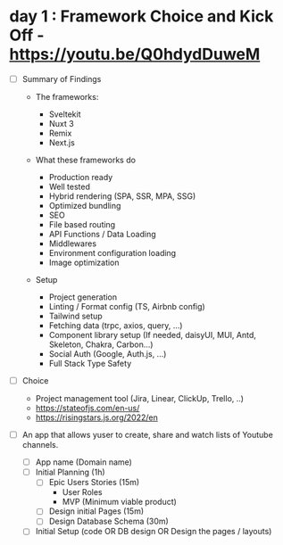 # day 1 : Framework Choice and Kick Off - https://youtu.be/Q0hdydDuweM

- [ ] Summary of Findings

  - The frameworks:

    - Sveltekit
    - Nuxt 3
    - Remix
    - Next.js

  - What these frameworks do

    - Production ready
    - Well tested
    - Hybrid rendering (SPA, SSR, MPA, SSG)
    - Optimized bundling
    - SEO
    - File based routing
    - API Functions / Data Loading
    - Middlewares
    - Environment configuration loading
    - Image optimization

  - Setup

    - Project generation
    - Linting / Format config (TS, Airbnb config)
    - Tailwind setup
    - Fetching data (trpc, axios, query, ...)
    - Component library setup (If needed, daisyUI, MUI, Antd, Skeleton, Chakra, Carbon...)
    - Social Auth (Google, Auth.js, ...)
    - Full Stack Type Safety

- [ ] Choice

  - Project management tool (Jira, Linear, ClickUp, Trello, ..)
  - https://stateofjs.com/en-us/
  - https://risingstars.js.org/2022/en

- [ ] An app that allows yuser to create, share and watch lists of Youtube channels.
  - [ ] App name (Domain name)
  - [ ] Initial Planning (1h)
    - [ ] Epic Users Stories (15m)
      - User Roles
      - MVP (Minimum viable product)
    - [ ] Design initial Pages (15m)
    - [ ] Design Database Schema (30m)
  - [ ] Initial Setup (code OR DB design OR Design the pages / layouts)
